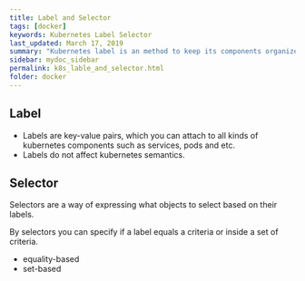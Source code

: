 ```yaml
---
title: Label and Selector
tags: [docker]
keywords: Kubernetes Label Selector
last_updated: March 17, 2019
summary: "Kubernetes label is an method to keep its components organized. Labels can also be used by k8s to identify resources to act on."
sidebar: mydoc_sidebar
permalink: k8s_lable_and_selector.html
folder: docker
---
```

## Label
* Labels are key-value pairs, which you can attach to all kinds of kubernetes components such as services, pods and etc.
* Labels do not affect kubernetes semantics. 

## Selector
Selectors are a way of expressing what objects to select based on their labels. 

By selectors you can specify if a label equals a criteria or inside a set of criteria.
* equality-based
* set-based

